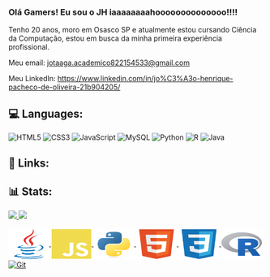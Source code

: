 ### Olá Gamers! Eu sou o JH iaaaaaaaahoooooooooooooo!!!!

Tenho 20 anos, moro em Osasco SP e atualmente estou cursando Ciência da Computação, estou em busca da minha primeira experiência profissional.

Meu email: jotaaga.academico822154533@gmail.com

Meu LinkedIn: https://www.linkedin.com/in/jo%C3%A3o-henrique-pacheco-de-oliveira-21b904205/
<div>
  
## 💻 Languages:    
  ![HTML5](https://img.shields.io/badge/html5-%23E34F26.svg?style=for-the-badge&logo=html5&logoColor=white) ![CSS3](https://img.shields.io/badge/css3-%231572B6.svg?style=for-the-badge&logo=css3&logoColor=white) ![JavaScript](https://img.shields.io/badge/javascript-%23323330.svg?style=for-the-badge&logo=javascript&logoColor=%23F7DF1E) <!-- ![NodeJS](https://img.shields.io/badge/node.js-6DA55F?style=for-the-badge&logo=node.js&logoColor=white) --> ![MySQL](https://img.shields.io/badge/mysql-%2300f.svg?style=for-the-badge&logo=mysql&logoColor=white) ![Python](https://img.shields.io/badge/python-3670A0?style=for-the-badge&logo=python&logoColor=ffdd54) <!-- ![Kotlin](https://img.shields.io/badge/kotlin-%237F52FF.svg?style=for-the-badge&logo=kotlin&logoColor=white) --> ![R](https://img.shields.io/badge/r-%23276DC3.svg?style=for-the-badge&logo=r&logoColor=white)  ![Java](https://img.shields.io/badge/java-%23ED8B00.svg?style=for-the-badge&logo=openjdk&logoColor=white) <!-- ![React](https://img.shields.io/badge/react-%2320232a.svg?style=for-the-badge&logo=react&logoColor=%2361DAFB)  ![TypeScript](https://img.shields.io/badge/typescript-%23007ACC.svg?style=for-the-badge&logo=typescript&logoColor=white) -->

<!--## 📚 Learning:
  ![HTML5](https://img.shields.io/badge/html5-%23E34F26.svg?style=for-the-badge&logo=html5&logoColor=white) ![CSS3](https://img.shields.io/badge/css3-%231572B6.svg?style=for-the-badge&logo=css3&logoColor=white) ![JavaScript](https://img.shields.io/badge/javascript-%23323330.svg?style=for-the-badge&logo=javascript&logoColor=%23F7DF1E)  ![NodeJS](https://img.shields.io/badge/node.js-6DA55F?style=for-the-badge&logo=node.js&logoColor=white)  ![MySQL](https://img.shields.io/badge/mysql-%2300f.svg?style=for-the-badge&logo=mysql&logoColor=white) ![Python](https://img.shields.io/badge/python-3670A0?style=for-the-badge&logo=python&logoColor=ffdd54)  ![Kotlin](https://img.shields.io/badge/kotlin-%237F52FF.svg?style=for-the-badge&logo=kotlin&logoColor=white)  ![R](https://img.shields.io/badge/r-%23276DC3.svg?style=for-the-badge&logo=r&logoColor=white) ![Java](https://img.shields.io/badge/java-%23ED8B00.svg?style=for-the-badge&logo=openjdk&logoColor=white)  ![React](https://img.shields.io/badge/react-%2320232a.svg?style=for-the-badge&logo=react&logoColor=%2361DAFB)  ![TypeScript](https://img.shields.io/badge/typescript-%23007ACC.svg?style=for-the-badge&logo=typescript&logoColor=white) -->

## 📩 Links:
 
</div>

<div>
  
## 📊 Stats: 
  
  <a href="https://github.com/JHoliveira23">
  <img height="180em" src="https://github-readme-stats.vercel.app/api?username=JHoliveira23&show_icons=true&theme=highcontrast&include_all_commits=true&count_private=true"/>
  <img height="180em" src="https://github-readme-stats.vercel.app/api/top-langs/?username=JHoliveira23&layout=compact&langs_count=16&theme=highcontrast"/>
</div> 




<div style="display: inline_block"><br>
<!--  <img align="center" alt="Spring Boot" height="28" width="30" src="https://miro.medium.com/max/856/1*O68LbDvD5Dcsnez73M7v4Q.png">  -->
<!--  <img align="center" alt="React Js" height="28" width="30" src="https://upload.wikimedia.org/wikipedia/commons/thumb/a/a7/React-icon.svg/2300px-React-icon.svg.png">  -->
 <!-- <img align="center" alt="PostgreSQL" height="30" width="30" src="https://www.pngrepo.com/png/303301/180/postgresql-logo.png"> -->
  <img align="center" alt="Java" height="60" width="80" src="https://raw.githubusercontent.com/devicons/devicon/master/icons/java/java-original.svg">
  <img align="center" alt="Js" height="60" width="80" src="https://raw.githubusercontent.com/devicons/devicon/master/icons/javascript/javascript-plain.svg">
  <img align="center" alt="Python" height="60" width="80" src="https://raw.githubusercontent.com/devicons/devicon/master/icons/python/python-original.svg">
  <img align="center" alt="HTML" height="60" width="80" src="https://raw.githubusercontent.com/devicons/devicon/master/icons/html5/html5-original.svg">
  <img align="center" alt="CSS" height="60" width="80" src="https://raw.githubusercontent.com/devicons/devicon/master/icons/css3/css3-original.svg">
  <img align="center" alt="R" height="60" width="80" src="https://raw.githubusercontent.com/devicons/devicon/master/icons/r/r-original.svg">
  <img align="center" alt="Git" height="60" width="80" src="https://raw.githubusercontent.com/jmnote/z-icons/master/svg/git.svg">
</div>

